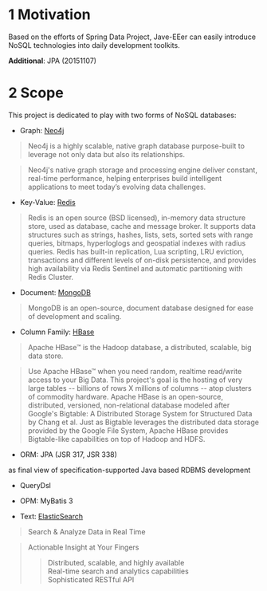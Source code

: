 # 1 Motivation
Based on the efforts of Spring Data Project, Jave-EEer can easily introduce NoSQL technologies into daily development toolkits.

**Additional**: JPA (20151107)

# 2 Scope
This project is dedicated to play with two forms of NoSQL databases:

+ Graph: [Neo4j](https://neo4j.com/product/)

> Neo4j is a highly scalable, native graph database purpose-built to leverage not only data but also its relationships.

> Neo4j's native graph storage and processing engine deliver constant, real-time performance, helping enterprises build intelligent applications to meet today’s evolving data challenges.

+ Key-Value: [Redis](http://redis.io/)

> Redis is an open source (BSD licensed), in-memory data structure store, used as database, cache and message broker. It supports data structures such as strings, hashes, lists, sets, sorted sets with range queries, bitmaps, hyperloglogs and geospatial indexes with radius queries. Redis has built-in replication, Lua scripting, LRU eviction, transactions and different levels of on-disk persistence, and provides high availability via Redis Sentinel and automatic partitioning with Redis Cluster.

+ Document: [MongoDB](https://docs.mongodb.com/)

> MongoDB is an open-source, document database designed for ease of development and scaling.

+ Column Family: [HBase](https://hbase.apache.org/)

> Apache HBase™ is the Hadoop database, a distributed, scalable, big data store.

> Use Apache HBase™ when you need random, realtime read/write access to your Big Data. This project's goal is the hosting of very large tables -- billions of rows X millions of columns -- atop clusters of commodity hardware. Apache HBase is an open-source, distributed, versioned, non-relational database modeled after Google's Bigtable: A Distributed Storage System for Structured Data by Chang et al. Just as Bigtable leverages the distributed data storage provided by the Google File System, Apache HBase provides Bigtable-like capabilities on top of Hadoop and HDFS.

+ ORM: JPA (JSR 317, JSR 338)

as final view of specification-supported Java based RDBMS development

+ QueryDsl

+ OPM: MyBatis 3

+ Text: [ElasticSearch](https://www.elastic.co/products/elasticsearch)

> Search & Analyze Data in Real Time

> Actionable Insight at Your Fingers
>> Distributed, scalable, and highly available  
>> Real-time search and analytics capabilities  
>> Sophisticated RESTful API